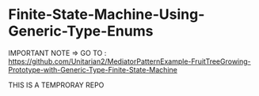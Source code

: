 # Finite-State-Machine-Using-Generic-Type-Enums
IMPORTANT NOTE => GO TO : https://github.com/Unitarian2/MediatorPatternExample-FruitTreeGrowing-Prototype-with-Generic-Type-Finite-State-Machine

THIS IS A TEMPRORAY REPO
